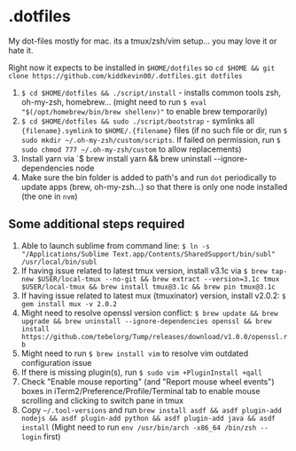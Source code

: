 # .dotfiles
My dot-files mostly for mac. its a tmux/zsh/vim setup... you may love it or hate it.


Right now it expects to be installed in `$HOME/dotfiles` so `cd $HOME && git clone https://github.com/kiddkevin00/.dotfiles.git dotfiles`

1. `$ cd $HOME/dotfiles && ./script/install` - installs common tools zsh, oh-my-zsh, homebrew... (might need to run `$ eval "$(/opt/homebrew/bin/brew shellenv)"` to enable brew temporarily)
2. `$ cd $HOME/dotfiles && sudo ./script/bootstrap` - symlinks all `{filename}.symlink` to `$HOME/.{filename}` files (if no such file or dir, run `$ sudo mkdir ~/.oh-my-zsh/custom/scripts`. If failed on permission, run `$ sudo chmod 777 ~/.oh-my-zsh/custom` to allow replacements)
3. Install yarn via `$ brew install yarn && brew uninstall --ignore-dependencies node
4. Make sure the bin folder is added to path's and run `dot` periodically to update apps (brew, oh-my-zsh...) so that there is only one node installed (the one in `nvm`)

## Some additional steps required
1. Able to launch sublime from command line: `$ ln -s "/Applications/Sublime Text.app/Contents/SharedSupport/bin/subl" /usr/local/bin/subl`
2. If having issue related to latest tmux version, install v3.1c via `$ brew tap-new $USER/local-tmux --no-git && brew extract --version=3.1c tmux $USER/local-tmux && brew install tmux@3.1c && brew pin tmux@3.1c`
3. If having issue related to latest mux (tmuxinator) version, install v2.0.2: `$ gem install mux -v 2.0.2`
4. Might need to resolve openssl version conflict: `$ brew update && brew upgrade && brew uninstall --ignore-dependencies openssl && brew install https://github.com/tebelorg/Tump/releases/download/v1.0.0/openssl.rb`
5. Might need to run `$ brew install vim` to resolve vim outdated configuration issue
6. If there is missing plugin(s), run `$ sudo vim +PluginInstall +qall`
7. Check "Enable mouse reporting" (and "Report mouse wheel events") boxes in iTerm2/Preference/Profile/Terminal tab to enable mouse scrolling and clicking to switch pane in tmux
8. Copy `~/.tool-versions` and run `brew install asdf && asdf plugin-add nodejs && asdf plugin-add python && asdf plugin-add java && asdf install` (Might need to run `env /usr/bin/arch -x86_64 /bin/zsh --login` first)

